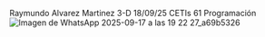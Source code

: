 Raymundo Alvarez Martinez 3-D 
18/09/25
CETIs 61
Programación
![Imagen de WhatsApp 2025-09-17 a las 19 22 27_a69b5326](https://github.com/user-attachments/assets/65849190-bd3f-4e32-8263-a00d41c7a32f)
